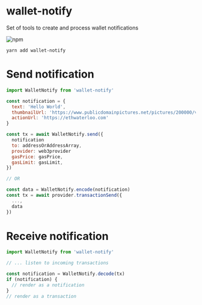 # wallet-notify
Set of tools to create and process wallet notifications

![npm](https://img.shields.io/npm/v/wallet-notify)

```
yarn add wallet-notify
```

# Send notification
```js
import WalletNotify from 'wallet-notify'

const notification = {
  text: 'Hello World',
  thumbnailUrl: 'https://www.publicdomainpictures.net/pictures/200000/velka/unicorn-icon.jpg',
  actionUrl: 'https://ethwaterloo.com'
}

const tx = await WalletNotify.send({
  notification
  to: addressOrAddressArray,
  provider: web3provider
  gasPrice: gasPrice,
  gasLimit: gasLimit,
})

// OR

const data = WalletNotify.encode(notification)
const tx = await provider.transactionSend({
  ...,
  data
})

```

# Receive notification
```js
import WalletNotify from 'wallet-notify'

// ... listen to incoming transactions

const notification = WalletNotify.decode(tx)
if (notification) {
  // render as a notification
}
// render as a transaction
```
